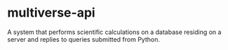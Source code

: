 # multiverse-api
A system that performs scientific calculations on a database residing on a server and replies to queries submitted from Python.

